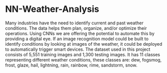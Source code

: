 # NN-Weather-Analysis
Many industries have the need to identify current and past weather conditions. The data helps them plan, organize, and/or optimize their operations. Using CNNs we are offering the potential to automate this by providing a digital eye. If an image recognition model could be built to identify conditions by looking at images of the weather, it could be deployed to automatically trigger smart devices. The dataset used in this project consists of 5,551 training images and 1,300 testing images. It has 11 classes representing different weather conditions, these classes are: dew, fogsmog, frost, glaze, hail, lightning, rain, rainbow, rime, sandstorm, snow.
